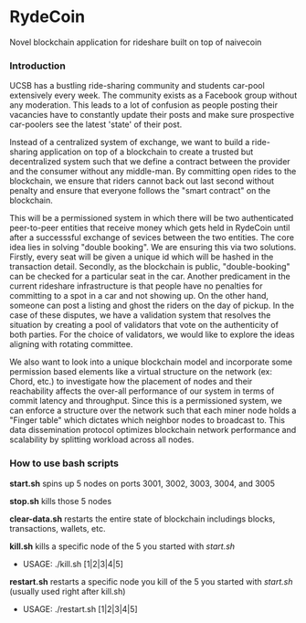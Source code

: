 # RydeCoin
Novel blockchain application for rideshare built on top of naivecoin

### Introduction

UCSB has a bustling ride-sharing community and students car-pool extensively every week. The community exists as a Facebook group without any moderation. This leads to a lot of confusion as people posting their vacancies have to constantly update their posts and make sure prospective car-poolers see the latest 'state' of their post. 

Instead of a centralized system of exchange, we want to build a ride-sharing application on top of a blockchain to create a trusted but decentralized system such that we define a contract between the provider and the consumer without any middle-man. By committing open rides to the blockchain, we ensure that riders cannot back out last second without penalty and ensure that everyone follows the "smart contract" on the blockchain.

This will be a permissioned system in which there will be two authenticated peer-to-peer entities that receive money which gets held in RydeCoin until after a successsful exchange of sevices between the two entities. The core idea lies in solving "double booking". We are ensuring this via two solutions. Firstly, every seat will be given a unique id which will be hashed in the transaction detail. Secondly, as the blockchain is public, "double-booking" can be checked for a particular seat in the car. Another predicament in the current rideshare infrastructure is that people have no penalties for committing to a spot in a car and not showing up. On the other hand, someone can post a listing and ghost the riders on the day of pickup. In the case of these disputes, we have a validation system that resolves the situation by creating a pool of validators that vote on the authenticity of both parties. For the choice of validators, we would like to explore the ideas aligning with rotating committee. 

We also want to look into a unique blockchain model and incorporate some permission based elements like a virtual structure on the network (ex: Chord, etc.) to investigate how the placement of nodes and their reachability affects the over-all performance of our system in terms of commit latency and throughput. Since this is a permissioned system, we can enforce a structure over the network such that each miner node holds a "Finger table" which dictates which neighbor nodes to broadcast to. This data dissemination protocol optimizes blockchain network performance and scalability by splitting workload across all nodes.

### How to use bash scripts
__start.sh__ spins up 5 nodes on ports 3001, 3002, 3003, 3004, and 3005

__stop.sh__ kills those 5 nodes

__clear-data.sh__ restarts the entire state of blockchain includings blocks, transactions, wallets, etc.

__kill.sh__ kills a specific node of the 5 you started with _start.sh_
- USAGE: ./kill.sh [1|2|3|4|5]

__restart.sh__ restarts a specific node you kill of the 5 you started with _start.sh_ (usually used right after kill.sh)
- USAGE: ./restart.sh [1|2|3|4|5]
